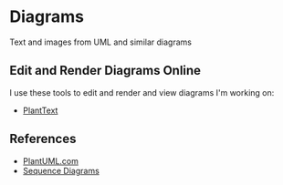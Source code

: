 # Diagrams

Text and images from UML and similar diagrams

## Edit and Render Diagrams Online

I use these tools to edit and render and view diagrams I'm working on:

- [PlantText](https://www.planttext.com/)

## References

- [PlantUML.com](https://plantuml.com)
- [Sequence Diagrams](https://plantuml.com/sequence-diagram)
